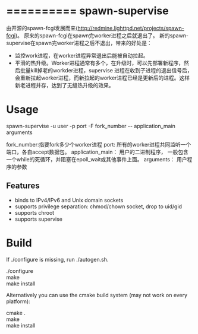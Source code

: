 
==========
spawn-supervise
==========

由开源的spawn-fcgi发展而来(http://redmine.lighttpd.net/projects/spawn-fcgi)。
原来的spawn-fcgi在spawn完worker进程之后就退出了。
新的spawn-supervise在spawn完worker进程之后不退出，带来的好处是：
- 监控work进程，在worker进程异常退出后能被自动拉起。
- 平滑的热升级。Worker进程通常有多个，在升级时，可以先部署新程序，然后批量kill掉老的workder进程，supervise 进程在收到子进程的退出信号后，会重新拉起worker进程，而新拉起的worker进程已经是更新后的进程。这样新老进程并存，达到了无缝热升级的效果。

Usage
=====

spawn-supervise -u user -p port -F fork_number -- application_main arguments

fork_number:指要fork多少个worker进程
port: 所有的worker进程共同监听一个端口，各自accept数据包。
application_main： 用户的二进制程序， 一般包含一个while的死循环，并阻塞在epoll_wait或其他事件上面。
arguments： 用户程序的参数


Features
--------
- binds to IPv4/IPv6 and Unix domain sockets
- supports privilege separation: chmod/chown socket, drop to uid/gid
- supports chroot
- supports supervise

Build
=====

If ./configure is missing, run ./autogen.sh.

  ./configure<br/>
  make<br/>
  make install<br/>

Alternatively you can use the cmake build system (may not work
on every platform):

  cmake .<br/>
  make   <br/>
  make install<br/>



